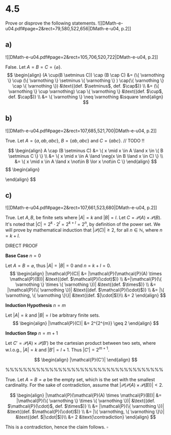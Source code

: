 
# 4.5
Prove or disprove the following statements.
![[DMath-e-u04.pdf#page=2&rect=79,580,522,656|DMath-e-u04, p.2]]

## a)
![[DMath-e-u04.pdf#page=2&rect=105,706,520,722|DMath-e-u04, p.2]]

False. Let $A=B=C=\{ \varnothing \}$.
$$
\begin{align}
(A \cup(B \setminus C)) \cap (B \cap C) &= (\{ \varnothing \} \cup (\{ \varnothing \} \setminus \{ \varnothing \} ) \cap(\{ \varnothing \} \cap \{ \varnothing \}) &\text{(def. $\setminus$, def. $\cap$)} \\
&= (\{ \varnothing \} \cup \varnothing) \cap \{ \varnothing \} &\text{(def. $\cup$, def. $\cap$)} \\
&= \{  \varnothing \} \neq \varnothing &\square
\end{align}
$$


## b)
![[DMath-e-u04.pdf#page=2&rect=107,685,521,700|DMath-e-u04, p.2]]

True. Let $A= \{ a, ab, abc \}$, $B=\{ ab, abc \}$ and $C=\{ abc \}$.
// TODO !!

$$
\begin{align}
A \cap (B \setminus C) &= \{ x \mid x \in A \land x \in \{ B \setminus C \} \} \\
&= \{ x \mid x \in A \land \neg(x \in B \land x \in C) \} \\
&= \{ x \mid x \in A \land x \not\in B \lor x \not\in C \}
\end{align}
$$
$$
\begin{align}

\end{align}
$$

## c)
![[DMath-e-u04.pdf#page=2&rect=107,661,523,680|DMath-e-u04, p.2]]

True. Let $A, B$, be finite sets where $|A|=k$ and $|B|=l$. Let $C=\mathcal{P}(A) \times \mathcal{P}(B)$. It's noted that $|C|=2^{k} \cdot 2^{l} = 2^{k+l} = 2 ^{n}$, by definition of the power set. We will prove by mathematical induction that $|\mathcal{P}(C)|\geq 2$, for all $n \in \mathbb{N}$, where $n=k+l$.


DIRECT PROOF



**Base Case**
$n=0$

Let $A=B=\varnothing$, thus $|A|=|B|=0$ and $n=k+l=0$.
$$
\begin{align}
|\mathcal{P}(C)| &= |\mathcal{P}(\mathcal{P}(A) \times \mathcal{P}(B))| &\text{(def. $\mathcal{P}(\cdot)$)} \\
&=|\mathcal{P}(\{ \varnothing \} \times \{ \varnothing \})| &\text{(def. $\times$)} \\
&= |\mathcal{P}(\{ \varnothing \})| &\text{(def. $\mathcal{P}(\cdot)$)} \\
&= |\{ \varnothing, \{ \varnothing \}\}| &\text{(def. $|\cdot|$)}\\
&= 2
\end{align}
$$



**Induction Hypothesis**
$n=m$

Let $|A|=k$ and $|B|=l$ be arbitrary finite sets. 
$$
\begin{align}
|\mathcal{P}(C)| &= 2^{2^{m}}
\geq 2
\end{align}
$$

**Induction Step**
$n=m+1$

Let $C'=\mathcal{P}(A) \times \mathcal{P}(B')$ be the cartesian product between two sets, where w.l.o.g., $|A|=k$ and $|B'|=l+1$. Thus $|C'|=2^{m+1}$.

$$
\begin{align}
|\mathcal{P}(C')|
\end{align}
$$


%%%%%%%%%%%%%%%%%%%%%%%%%%%%%%%%%%%%

True. Let $A=B=\varnothing$ be the empty set, which is the set with the smallest cardinality. For the sake of contradiction, assume that $|\mathcal{P}(\mathcal{P}(A) \times \mathcal{P}(B))| < 2$.

$$
\begin{align}
|\mathcal{P}(\mathcal{P}(A) \times \mathcal{P}(B))| &= |\mathcal{P}(\{ \varnothing \} \times \{ \varnothing \})| &\text{(def. $\mathcal{P}(\cdot)$, def. $\times$)} \\
&= |\mathcal{P}(\{ \varnothing \})| &\text{(def. $\mathcal{P}(\cdot)$)} \\
&= |\{ \varnothing, \{ \varnothing \}\}| &\text{(def. $|\cdot|$)}\\
&= 2 &\text{\contradiction}
\end{align}
$$

This is a contradiction, hence the claim follows.
$\square$
